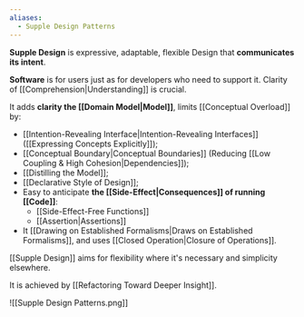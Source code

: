 ```yaml
---
aliases:
  - Supple Design Patterns
---
```

**Supple Design** is expressive, adaptable, flexible Design that **communicates its intent**.

**Software** is for users just as for developers who need to support it. Clarity of [[Comprehension|Understanding]] is crucial.

It adds **clarity the [[Domain Model|Model]]**, limits [[Conceptual Overload]] by:
- [[Intention-Revealing Interface|Intention-Revealing Interfaces]] ([[Expressing Concepts Explicitly]]);
- [[Conceptual Boundary|Conceptual Boundaries]] (Reducing [[Low Coupling & High Cohesion|Dependencies]]);
- [[Distilling the Model]];
- [[Declarative Style of Design]];
- Easy to anticipate **the [[Side-Effect|Consequences]] of running [[Code]]**:
	- [[Side-Effect-Free Functions]]
	- [[Assertion|Assertions]]
- It [[Drawing on Established Formalisms|Draws on Established Formalisms]], and uses [[Closed Operation|Closure of Operations]].

[[Supple Design]] aims for flexibility where it's necessary and simplicity elsewhere.

It is achieved by [[Refactoring Toward Deeper Insight]].

![[Supple Design Patterns.png]]

